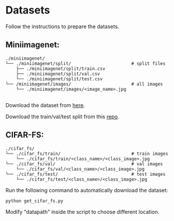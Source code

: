 # Datasets

Follow the instructions to prepare the datasets.

## Miniimagenet:

```
./miniimagenet/
└── ./miniimagenet/split/                       # split files
    ├── ./miniimagenet/split/train.csv  
    ├── ./miniimagenet/split/val.csv  
    └── ./miniimagenet/split/test.csv  
└── /miniimagenet/images/                       # all images
    └── ./miniimagenet/images/<image_name>.jpg
   
```

Download the dataset from [here](https://cseweb.ucsd.edu/~weijian/static/datasets/mini-ImageNet/MiniImagenet.tar.gz).

Download the train/val/test split from this [repo](https://github.com/twitter-research/meta-learning-lstm/).

## CIFAR-FS:

```
./cifar_fs/
└── ./cifar_fs/train/                           # train images
    └── ./cifar_fs/train/<class_name>/<class_image>.jpg 
└── ./cifar_fs/val/                             # val images
    └── ./cifar_fs/val/<class_name>/<class_image>.jpg 
└── ./cifar_fs/test/                            # test images
    └── ./cifar_fs/test/<class_name>/<class_image>.jpg 
```

Run the following command to automatically download the dataset:

```
python get_cifar_fs.py
```

Modify "datapath" inside the script to choose different location.